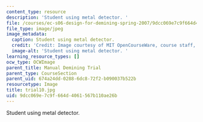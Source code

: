 ```yaml
---
content_type: resource
description: 'Student using metal detector. '
file: /courses/ec-s06-design-for-demining-spring-2007/9dcc069e7c9f664d4061567b110ae26b_trial10.jpg
file_type: image/jpeg
image_metadata:
  caption: Student using metal detector.
  credit: 'Credit: Image courtesy of MIT OpenCourseWare, course staff, and students.'
  image-alt: 'Student using metal detector. '
learning_resource_types: []
ocw_type: OCWImage
parent_title: Manual Demining Trial
parent_type: CourseSection
parent_uid: 674a24dd-0288-6dc8-72f2-b090037b522b
resourcetype: Image
title: trial10.jpg
uid: 9dcc069e-7c9f-664d-4061-567b110ae26b
---
```

Student using metal detector. 

